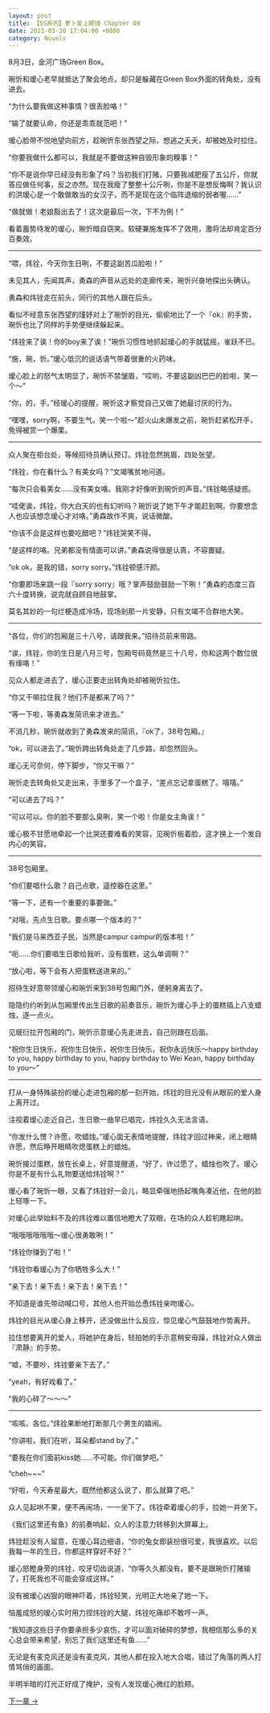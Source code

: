 ```yaml
---
layout: post
title: 【5S系列】萝卜爱上眼镜 Chapter 09
date: 2021-03-20 17:04:00 +0800
category: Novels
---
```

8月3日，金河广场Green Box。

琬忻和瑷心老早就抵达了聚会地点，却只是躲藏在Green Box外面的转角处，没有进去。

“为什么要我做这种事情？很丢脸咯！”

“输了就要认命，你还是乖乖就范吧！”

瑷心脸带不悦地望向前方，趁琬忻东张西望之际，想逃之夭夭，却被她及时拉住。

“你要我做什么都可以，我就是不要做这种自毁形象的糗事！”

“你不是说你早已经没有形象了吗？当初我们打赌，只要我减肥瘦了五公斤，你就答应做任何事，反之亦然。现在我瘦了整整十公斤咧，你是不是想反悔啊？我认识的洪瑷心是一个敢做敢当的女汉子，而不是现在这个临阵退缩的弱者喔……”

“做就做！老娘豁出去了！这次是最后一次，下不为例！”

看着蓄势待发的瑷心，琬忻暗自窃笑。软硬兼施发挥不了效用，激将法却肯定百分百奏效。

----

“喂，炜铨，今天你生日咧，不要这副苦瓜脸啦！”

未见其人，先闻其声，勇森的声音从远处的走廊传来，琬忻兴奋地探出头确认。

勇森和炜铨走在前头，同行的其他人跟在后头。

看似不经意东张西望的瑾妤对上了琬忻的目光，偷偷地比了一个『ok』的手势，琬忻也比了同样的手势便继续躲起来。

“炜铨来了诶！你的boy来了诶！”琬忻习惯性地抓起瑷心的手就猛摇，雀跃不已。

“施，琬，忻。”瑷心低沉的说话语气带着很重的火药味。

瑷心脸上的怒气太明显了，琬忻不禁皱眉，“哎哟，不要这副凶巴巴的脸啦，笑一个～”

“你，的，手。”经瑷心的提醒，琬忻这才察觉自己又做了她最讨厌的行为。

“嘿嘿，sorry啊，不要生气。笑一个啦～”趁火山未爆发之前，琬忻赶紧松开手，免得被赏一个爆栗。

----

众人聚在柜台处，等候招待员确认预订。炜铨忽然挑眉，四处张望。

“炜铨，你在看什么？有美女吗？”文竭嘴贫地问道。

“每次只会看美女……没有美女咯。我刚才好像听到琬忻的声音。”炜铨略感疑惑。

“哇佬诶，炜铨，你大白天的也有幻听吗？琬忻说了她下午才能赶到啊。你要想念人也应该想念瑷心才对咯。”勇森故作不爽，说话微酸。

“你该不会是这样也要吃醋吧？”炜铨哭笑不得。

“是这样的咯。兄弟都没有情面可以讲。”勇森说得很是认真，不容置疑。

“ok ok，是我的错，sorry sorry。”炜铨顿感汗颜。

“你要即场来跳一段『sorry sorry』哦？掌声鼓励鼓励一下咧！”勇森的态度三百六十度转换，说完就自顾自地鼓掌。

莫名其妙的一句烂梗造成冷场，现场剎那一片安静，只有文竭不合群地大笑。

----

“各位，你们的包厢是三十八号，请跟我来。”招待员前来带路。

“诶，炜铨，你的生日是八月三号，包厢号码竟然是三十八号，你和这两个数位很有缘咯！”

见众人都走进去了，瑷心正要走出转角处却被琬忻拉住。

“你又干嘛拉住我？他们不是都来了吗？”

“等一下啦，等勇森发简讯来才进去。”

不消几秒，琬忻就收到了勇森发来的简讯，『ok了，38号包厢。』

“ok，可以进去了。”琬忻跨出转角处走了几步路，却忽然回头。

瑷心无可奈何，停下脚步，“你又干嘛？”

琬忻走去转角处又走出来，手里多了一个盒子，“差点忘记拿蛋糕了。嘻嘻。”

“可以进去了吗？”

“可以可以。你的脸不要那么臭咧，笑一个啦！你是女主角诶！”

瑷心极不甘愿地牵起一个比哭还要难看的笑容，见琬忻板着脸，这才换上一个发自内心的笑容。

----

38号包厢里。

“你们要唱什么歌？自己点歌，遥控器在这里。”

“等一下，还有一个重要的事要做。”

“对哦，先点生日歌。要点哪一个版本的？”

“我们是马来西亚子民，当然是campur campur的版本啦！”

“呃……你们要唱生日歌给我听，没有蛋糕，这么单调啊？”

“放心啦，等下会有人把蛋糕送进来的。”

招待生好意带领瑷心和琬忻来到38号包厢门外，便躬身离去了。

隐隐约约听到从包厢里传出生日歌的前奏音乐，琬忻为瑷心手上的蛋糕插上八支蜡烛，逐一点火。

见珉衍拉开包厢的门，琬忻示意瑷心先走进去，自己则跟在后面。

“祝你生日快乐，祝你生日快乐，祝你生日快乐，祝你永远快乐～happy birthday to you, happy birthday to you, happy birthday to Wei Kean, happy birthday to you～”

----

打从一身特殊装扮的瑷心走进包厢的那一刻开始，炜铨的目光没有从眼前的爱人身上离开过。

注视着瑷心走近自己，生日歌一曲早已唱完，炜铨久久无法言语。

“你发什么愣？许愿，吹蜡烛。”瑷心面无表情地提醒，炜铨才回过神来，闭上眼睛许愿，然后睁开眼睛吹熄蛋糕上的蜡烛。

琬忻接过蛋糕，放在长桌上，好意提醒道，“好了，许过愿了，蜡烛也吹了。瑷心你是不是有什么礼物要送给炜铨啊？”

瑷心看了琬忻一眼，又看了炜铨好一会儿，略显牵强地扬起嘴角凑近他，在他的脸上轻啄一下。

对瑷心此举始料不及的炜铨难以置信地瞪大了双眼，在场的众人趁机瞎起哄。

“哦哦哦哦哦哦～瑷心很勇敢咧！”

“炜铨你赚到了啦！”

“炜铨你看瑷心为了你牺牲多么大！”

“亲下去！亲下去！亲下去！亲下去！”

不知道是谁先带动喊口号，其他人也开始怂恿炜铨亲吻瑷心。

炜铨的目光从瑷心身上移开，还没做出什么反应，惊见瑷心气鼓鼓地作势离开。

拉住想要离开的爱人，将她护在身后，轻拍她的手示意稍安毋躁，炜铨对众人做出『肃静』的手势。

“嘘，不要吵，炜铨要亲下去了。”

“yeah，有好戏看了。”

“我的心碎了～～～”

----

“咳咳。各位。”炜铨果断地打断那几个男生的嬉闹。

“你讲啦，我们在听，耳朵都stand by了。”

“要我在你们面前kiss她……不可能。你们做梦吧。”

“cheh\~\~\~”

“好啦，今天寿星最大，既然他都这么说了，那么就算了吧。”

众人见起哄不果，便不再闹场，一一坐下了。炜铨牵着瑷心的手，拉她一并坐下。

《我们这里还有鱼》的前奏响起，众人的注意力转移到大屏幕上。

炜铨趁没有人留意，在瑷心耳边细语，“你的兔女郎装扮很可爱，我很喜欢。以后我每一年的生日，你都这样穿好不好？”

瑷心怒瞪身旁的炜铨，咬牙切齿说道，“你等久久都没有。要不是跟琬忻打赌输了，打死我也不可能会穿成这样。”

没有被瑷心凶狠的眼神吓着，炜铨轻笑，光明正大地亲了她一下。

恼羞成怒的瑷心实时用力捏炜铨的大腿，炜铨吃痛却不敢哼一声。

“我知道这些日子你要承担多少哀伤，才可以面对破碎的梦想，我相信那么多的关心总会带来希望，别忘了我们这里还有鱼……”

无论是有麦克风还是没有麦克风，其他人都在投入地大合唱，错过了角落的两人打情骂俏的画面。

半明半暗的灯光正好成了掩护，没有人发现瑷心微红的脸颊。

[下一章 →](/novels/2021/03/20/in-love-with-a-savage-gf-10.html)
